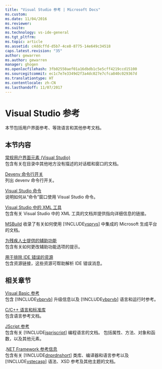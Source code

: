 ```yaml
---
title: "Visual Studio 参考 | Microsoft Docs"
ms.custom: 
ms.date: 11/04/2016
ms.reviewer: 
ms.suite: 
ms.technology: vs-ide-general
ms.tgt_pltfrm: 
ms.topic: article
ms.assetid: c4ddcffd-d5b7-4ce8-8775-14e649c34518
caps.latest.revision: "35"
author: gewarren
ms.author: gewarren
manager: ghogen
ms.openlocfilehash: 3fb02550aef01a16dbdb1c5e5cff4219ccd15100
ms.sourcegitcommit: ec1c7e7e3349d2f3a4dc027e7cfca840c029367d
ms.translationtype: HT
ms.contentlocale: zh-CN
ms.lasthandoff: 11/07/2017
---
```

# <a name="visual-studio-reference"></a>Visual Studio 参考
本节包括用户界面参考、等效语言和其他参考文档。  
  
## <a name="in-this-section"></a>本节内容  
 [常规用户界面元素 (Visual Studio)](../../ide/reference/general-user-interface-elements-visual-studio.md)  
 包含有关在目录中其他地方没有描述的对话框和窗口的文档。  
  
 [Devenv 命令行开关](../../ide/reference/devenv-command-line-switches.md)  
 列出 devenv 命令行开关。  
  
 [Visual Studio 命令](../../ide/reference/visual-studio-commands.md)  
 说明如何从“命令”窗口使用 Visual Studio 命令。  
  
 [Visual Studio 中的 XML 工具](../../xml-tools/xml-tools-in-visual-studio.md)  
 包含有关 Visual Studio 中的 XML 工具的文档并提供指向详细信息的链接。  
  
 [MSBuild](../../msbuild/msbuild.md) 收录了有关如何使用 [!INCLUDE[vsprvs](../../code-quality/includes/vsprvs_md.md)] 中集成的 Microsoft 生成平台的文档。  
  
 [为残疾人士提供的辅助功能](../../ide/reference/accessibility-for-people-with-disabilities.md)  
 包含有关如何更改辅助功能选项的提示。  
  
 [用于排除 IDE 错误的资源](../../ide/reference/resources-for-troubleshooting-integrated-development-environment-errors.md)  
 包含资源链接，这些资源可帮助解析 IDE 错误消息。  
  
## <a name="related-sections"></a>相关章节  
 [Visual Basic 参考](/dotnet/visual-basic/reference/index)  
 包含 [!INCLUDE[vbprvb](../../code-quality/includes/vbprvb_md.md)] 升级信息以及 [!INCLUDE[vbprvb](../../code-quality/includes/vbprvb_md.md)] 语言和运行时参考。  
  
 [C/C++ 语言和标准库](/cpp/cpp/c-cpp-language-and-standard-libraries)  
 包含语言参考文档。  
  
 [JScript 参考](http://msdn.microsoft.com/en-us/2e47f004-963c-4661-b887-a14e4660aadd)  
 包含有关 [!INCLUDE[jsprjscript](../../debugger/debug-interface-access/includes/jsprjscript_md.md)] 编程语言的文档。 包括属性、方法、对象和函数，以及其他元素。  
  
 .[NET Framework 参考信息](/dotnet/visual-basic/reference/net-framework-reference-information)  
 包含有关 [!INCLUDE[dnprdnshort](../../code-quality/includes/dnprdnshort_md.md)] 类库、编译器和语言参考以及 [!INCLUDE[vstecasp](../../code-quality/includes/vstecasp_md.md)] 语法、XSD 参考及其他主题的文档。